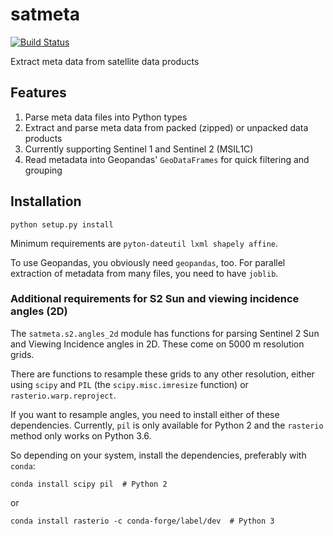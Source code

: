 # satmeta

[![Build Status](https://travis-ci.org/DHI-GRAS/satmeta.svg?branch=master)](https://travis-ci.org/DHI-GRAS/satmeta)

Extract meta data from satellite data products


## Features

1. Parse meta data files into Python types
1. Extract and parse meta data from packed (zipped) or unpacked data products
1. Currently supporting Sentinel 1 and Sentinel 2 (MSIL1C)
1. Read metadata into Geopandas' `GeoDataFrames` for quick filtering and grouping


## Installation

```
python setup.py install
```

Minimum requirements are `pyton-dateutil lxml shapely affine`.

To use Geopandas, you obviously need `geopandas`, too. 
For parallel extraction of metadata from many files, you need to have `joblib`.


### Additional requirements for S2 Sun and viewing incidence angles (2D)

The `satmeta.s2.angles_2d` module has functions for parsing Sentinel 2
Sun and Viewing Incidence angles in 2D. These come on 5000 m resolution grids.

There are functions to resample these grids to any other resolution,
either using `scipy` and `PIL` (the `scipy.misc.imresize` function) or 
`rasterio.warp.reproject`.

If you want to resample angles, you need to install either of these dependencies.
Currently, `pil` is only available for Python 2 and the `rasterio` method only works
on Python 3.6.

So depending on your system, install the dependencies, preferably with `conda`:

```
conda install scipy pil  # Python 2
```

or

```
conda install rasterio -c conda-forge/label/dev  # Python 3
```
